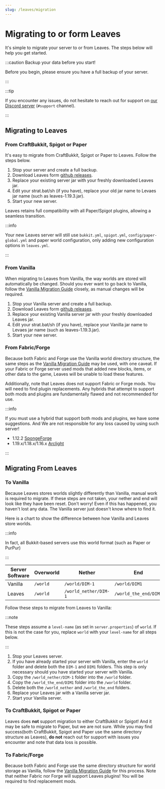 ```yaml
---
slug: /leaves/migration
---
```


# Migrating to or form Leaves

It's simple to migrate your server to or from Leaves. The steps below will help
you get started.

:::caution Backup your data before you start!

Before you begin, please ensure you have a full backup of your server.

:::

:::tip

If you encounter any issues, do not hesitate to reach out for support on 
[our Discord server](https://discord.gg/5hgtU72w33) (`#support` channel).

:::

## Migrating to Leaves

### From CraftBukkit, Spigot or Paper

It's easy to migrate from CraftBukkit, Spigot or Paper to Leaves. Follow 
the steps below.

1. Stop your server and create a full backup.
2. Download Leaves form [github releases](https://github.com/LeavesMC/Leaves/releases).
3. Replace your existing server jar with your freshly downloaded Leaves jar.
4. Edit your strat.bat/sh (if you have), replace your old jar name to Levaes
 jar name (such as leaves-1.19.3.jar).
5. Start your new server.

Leaves retains full compatibility with all Paper/Spigot plugins, allowing a seamless transition.

:::info

Your new Leaves server will still use `bukkit.yml`, `spigot.yml`, `config/paper-global.yml`
and paper world configuration, only adding new configuration options in `leaves.yml`.

:::

### From Vanilla

When migrating to Leaves from Vanilla, the way worlds are stored will automatically be changed.
Should you ever want to go back to Vanilla, follow the [Vanilla Migration Guide](#to-vanilla)
closely, as manual changes will be required.

1. Stop your Vanilla server and create a full backup.
2. Download Leaves form [github releases](https://github.com/LeavesMC/Leaves/releases).
3. Replace your existing Vanilla server jar with your freshly downloaded Leaves jar.
4. Edit your strat.bat/sh (if you have), replace your Vanilla jar name to Levaes
 jar name (such as leaves-1.19.3.jar).
5. Start your new server.

### From Fabric/Forge

Because both Fabric and Forge use the Vanilla world directory structure, the same steps as the
[Vanilla Migration Guide](#from-vanilla) may be used, with one caveat. If your Fabric or Forge
server used mods that added new blocks, items, or other data to the game, Leaves will be unable to
load these features.

Additionally, note that Leaves does not support Fabric or Forge mods. You will need to find plugin
replacements. Any hybrids that attempt to support both mods and plugins are fundamentally flawed and
not recommended for use.

:::info

If you must use a hybrid that support both mods and plugins, we have some suggestions.
And We are not responsible for any loss caused by using such server!

- 1.12.2 [SpongeForge](https://github.com/SpongePowered/SpongeForge)
- 1.19.x/1.18.x/1.16.x [Arclight](https://github.com/IzzelAliz/Arclight)

:::

## Migrating From Leaves

### To Vanilla

Because Leaves stores worlds slightly differently than Vanilla, manual work is required to migrate.
If these steps are not taken, your nether and end will look like they have been reset. Don't worry!
Even if this has happened, you haven't lost any data. The Vanilla server just doesn't know where to
find it.

Here is a chart to show the difference between how Vanilla and Leaves store worlds.

:::info

In fact, all Bukkit-based servers use this world format (such as Paper or PurPur)

:::

| Server Software | Overworld | Nether                | End                   |
| --------------- | --------- | --------------------- | --------------------- |
| Vanilla         | `/world`  | `/world/DIM-1`        | `/world/DIM1`         |
| Leaves          | `/world`  | `/world_nether/DIM-1` | `/world_the_end/DIM1` |

Follow these steps to migrate from Leaves to Vanilla:

:::note

These steps assume a `level-name` (as set in `server.properties`) of `world`. If this is not the
case for you, replace `world` with your `level-name` for all steps below.

:::

1. Stop your Leaves server.
2. If you have already started your server with Vanilla, enter the `world` folder and delete both
   the `DIM-1` and `DIM1` folders. This step is only necessary should you have started your server
   with Vanilla.
3. Copy the `/world_nether/DIM-1` folder into the `/world` folder.
4. Copy the `/world_the_end/DIM1` folder into the `/world` folder.
5. Delete both the `/world_nether` and `/world_the_end` folders.
6. Replace your Leaves jar with a Vanilla server jar.
7. Start your Vanilla server.

### To CraftBukkit, Spigot or Paper

Leaves does **not** support migration to either CraftBukkit or Spigot! And it may be safe to migrate
to Paper, but we are not sure. While you may find success(both CraftBukkit, Spigot and Paper use the 
same directory structure as Leaves), **do not** reach out for support with issues you encounter and
note that data loss is possible.

### To Fabric/Forge

Because both Fabric and Forge use the same directory structure for world storage as Vanilla, follow
the [Vanilla Migration Guide](#to-vanilla) for this process. Note that neither Fabric nor Forge will
support Leaves plugins! You will be required to find replacement mods.
